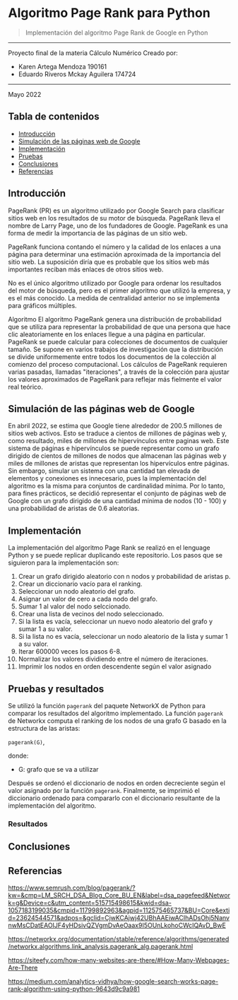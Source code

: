 # Algoritmo Page Rank para Python
> Implementación del algoritmo Page Rank de Google en Python
---
Proyecto final de la materia Cálculo Numérico
Creado por:
- Karen Artega Mendoza 190161
- Eduardo Riveros Mckay Aguilera 174724

---
Mayo 2022

## Tabla de contenidos
* [Introducción](#info)
* [Simulación de las páginas web de Google](#simula)
* [Implementación](#implem)
* [Pruebas](#pruebas)
* [Conclusiones](#conclusiones)
* [Referencias](#referencias)


## Introducción <a name="info"></a> 

PageRank (PR) es un algoritmo utilizado por Google Search para clasificar sitios web en los resultados de su motor de búsqueda. PageRank lleva el nombre de Larry Page, uno de los fundadores de Google. PageRank es una forma de medir la importancia de las páginas de un sitio web. 

PageRank funciona contando el número y la calidad de los enlaces a una página para determinar una estimación aproximada de la importancia del sitio web. La suposición diría que es probable que los sitios web más importantes reciban más enlaces de otros sitios web.

No es el único algoritmo utilizado por Google para ordenar los resultados del motor de búsqueda, pero es el primer algoritmo que utilizó la empresa, y es el más conocido.
La medida de centralidad anterior no se implementa para gráficos múltiples.

Algoritmo
El algoritmo PageRank genera una distribución de probabilidad que se utiliza para representar la probabilidad de que una persona que hace clic aleatoriamente en los enlaces llegue a una página en particular. PageRank se puede calcular para colecciones de documentos de cualquier tamaño. Se supone en varios trabajos de investigación que la distribución se divide uniformemente entre todos los documentos de la colección al comienzo del proceso computacional. Los cálculos de PageRank requieren varias pasadas, llamadas "iteraciones", a través de la colección para ajustar los valores aproximados de PageRank para reflejar más fielmente el valor real teórico.



## Simulación de las páginas web de Google <a name="simula"></a> 
En abril 2022, se estima que Google tiene alrededor de 200.5 millones de sitios web activos. Esto se traduce a cientos de millones de páginas web y, como resultado, miles de millones de hipervínculos entre paginas web. Este sistema de páginas e hipervínculos se puede representar como un grafo dirigido de cientos de millones de nodos que almacenan las páginas web y miles de millones de aristas que representan los hipervículos entre páginas. Sin embargo, simular un sistema con una cantidad tan elevada de elementos y conexiones es innecesario, pues la implementación del algoritmo es la misma para conjuntos de cardinalidad mínima. Por lo tanto, para fines prácticos, se decidió representar el conjunto de páginas web de Google con un grafo dirigido de una cantidad mínima de nodos (10 - 100) y una probabilidad de aristas de 0.6 aleatorias.

## Implementación <a name="implem"></a> 
La implementación del algoritmo Page Rank se realizó en el lenguage Python y se puede replicar duplicando este repositorio. 
Los pasos que se siguieron para la implementación son:
1. Crear un grafo dirigido aleatorio con n nodos y probabilidad de aristas p.
2. Crear un diccionario vacío para el ranking.
3. Seleccionar un nodo aleatorio del grafo.
4. Asignar un valor de cero a cada nodo del grafo.
5. Sumar 1 al valor del nodo selccionado.
6. Crear una lista de vecinos del nodo seleccionado.
7. Si la lista es vacía, seleccionar un nuevo nodo aleatorio del grafo y sumar 1 a su valor.
8. Si la lista no es vacía, seleccionar un nodo aleatorio de la lista y sumar 1 a su valor.
9. Iterar 600000 veces los pasos 6-8.
10. Normalizar los valores dividiendo entre el número de iteraciones.
11. Imprimir los nodos en orden descendente según el valor asignado

## Pruebas y resultados
Se utilizó la función `pagerank` del paquete NetworkX de Python para comparar los resultados del algoritmo implementado. La función `pagerank` de Networkx computa el ranking de los nodos de una grafo G basado en la estructura de las aristas:
  
  `pagerank(G)`,

donde:
- G: grafo que se va a utilizar

Después se ordenó el diccionario de nodos en orden decreciente según el valor asignado por la función `pagerank`. Finalmente, se imprimió el diccionario ordenado para compararlo con el diccionario resultante de la implementación del algoritmo.  

### Resultados
  

## Conclusiones


## Referencias 
https://www.semrush.com/blog/pagerank/?kw=&cmp=LM_SRCH_DSA_Blog_Core_BU_EN&label=dsa_pagefeed&Network=g&Device=c&utm_content=515715498615&kwid=dsa-1057183199035&cmpid=11799892963&agpid=112575465737&BU=Core&extid=23624544571&adpos=&gclid=CjwKCAjwj42UBhAAEiwACIhADsOhj5NanvnwMsCDatEAOIJF4yHDsivQZVgmDvAeOaax9I5OUnLkohoCWcIQAvD_BwE

https://networkx.org/documentation/stable/reference/algorithms/generated/networkx.algorithms.link_analysis.pagerank_alg.pagerank.html

https://siteefy.com/how-many-websites-are-there/#How-Many-Webpages-Are-There

https://medium.com/analytics-vidhya/how-google-search-works-page-rank-algorithm-using-python-9643d9c9a981

